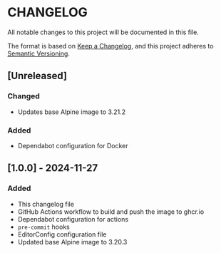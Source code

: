 # CHANGELOG

All notable changes to this project will be documented in this file.

The format is based on [Keep a Changelog](https://keepachangelog.com/en/1.1.0/),
and this project adheres to [Semantic Versioning](https://semver.org/spec/v2.0.0.html).

## [Unreleased]

### Changed

- Updates base Alpine image to 3.21.2

### Added

- Dependabot configuration for Docker

## [1.0.0] - 2024-11-27

### Added

- This changelog file
- GitHub Actions workflow to build and push the image to ghcr.io
- Dependabot configuration for actions
- `pre-commit` hooks
- EditorConfig configuration file
- Updated base Alpine image to 3.20.3
